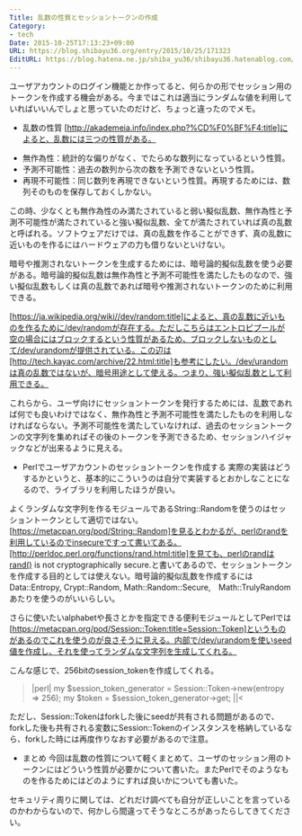 ```yaml
---
Title: 乱数の性質とセッショントークンの作成
Category:
- tech
Date: 2015-10-25T17:13:23+09:00
URL: https://blog.shibayu36.org/entry/2015/10/25/171323
EditURL: https://blog.hatena.ne.jp/shiba_yu36/shibayu36.hatenablog.com/atom/entry/6653458415125799930
---
```


ユーザアカウントのログイン機能とか作ってると、何らかの形でセッション用のトークンを作成する機会がある。今まではこれは適当にランダムな値を利用していればいいんでしょと思っていたのだけど、ちょっと違ったのでメモ。

* 乱数の性質
[http://akademeia.info/index.php?%CD%F0%BF%F4:title]によると、乱数には三つの性質がある。
- 無作為性：統計的な偏りがなく、でたらめな数列になっているという性質。
- 予測不可能性：過去の数列から次の数を予測できないという性質。
- 再現不可能性：同じ数列を再現できないという性質。再現するためには、数列そのものを保存しておくしかない。

この時、少なくとも無作為性のみ満たされていると弱い擬似乱数、無作為性と予測不可能性が満たされていると強い擬似乱数、全てが満たされていれば真の乱数と呼ばれる。ソフトウェアだけでは、真の乱数を作ることができず、真の乱数に近いものを作るにはハードウェアの力も借りないといけない。

暗号や推測されないトークンを生成するためには、暗号論的擬似乱数を使う必要がある。暗号論的擬似乱数は無作為性と予測不可能性を満たしたものなので、強い擬似乱数もしくは真の乱数であれば暗号や推測されないトークンのために利用できる。

[https://ja.wikipedia.org/wiki//dev/random:title]によると、真の乱数に近いものを作るために/dev/randomが存在する。ただしこちらはエントロピプールが空の場合にはブロックするという性質があるため、ブロックしないものとして/dev/urandomが提供されている。この辺は[http://tech.kayac.com/archive/22.html:title]も参考にしたい。/dev/urandomは真の乱数ではないが、暗号用途として使える。つまり、強い擬似乱数として利用できる。


これらから、ユーザ向けにセッショントークンを発行するためには、乱数であれば何でも良いわけではなく、無作為性と予測不可能性を満たしたものを利用しなければならない。予測不可能性を満たしていなければ、過去のセッショントークンの文字列を集めればその後のトークンを予測できるため、セッションハイジャックなどが出来るように見える。


* Perlでユーザアカウントのセッショントークンを作成する
実際の実装はどうするかというと、基本的にこういうのは自分で実装するとおかしなことになるので、ライブラリを利用したほうが良い。

よくランダムな文字列を作るモジュールであるString::Randomを使うのはセッショントークンとして適切ではない。[https://metacpan.org/pod/String::Random]を見るとわかるが、perlのrandを利用しているのでinsecureですって書いてある。[http://perldoc.perl.org/functions/rand.html:title]を見ても、perlのrandはrand() is not cryptographically secure.と書いてあるので、セッショントークンを作成する目的としては使えない。暗号論的擬似乱数を作成するにはData::Entropy, Crypt::Random, Math::Random::Secure,　Math::TrulyRandomあたりを使うのがいいらしい。

さらに使いたいalphabetや長さとかを指定できる便利モジュールとしてPerlでは[https://metacpan.org/pod/Session::Token:title=Session::Token]というものがあるのでこれを使うのが良さそうに見える。内部で/dev/urandomを使いseed値を作成し、それを使ってランダムな文字列を生成してくれる。

こんな感じで、256bitのsession_tokenを作成してくれる。
>|perl|
my $session_token_generator = Session::Token->new(entropy => 256);
my $token = $session_token_generator->get;
||<

ただし、Session::Tokenはforkした後にseedが共有される問題があるので、forkした後も共有される変数にSession::Tokenのインスタンスを格納しているなら、forkした時には再度作りなおす必要があるので注意。

* まとめ
今回は乱数の性質について軽くまとめて、ユーザのセッション用のトークンにはどういう性質が必要かについて書いた。またPerlでそのようなものを作るためにはどのようにすれば良いかについても書いた。

セキュリティ周りに関しては、どれだけ調べても自分が正しいことを言っているのかわからないので、何かしら間違ってそうなところがあったらしてきてください。
